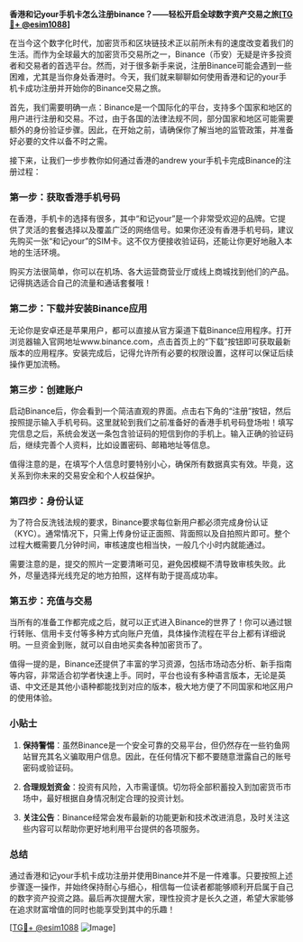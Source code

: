**香港和记your手机卡怎么注册binance？——轻松开启全球数字资产交易之旅[[TG💪+ @esim1088](https://t.me/s/esim1088)]**

在当今这个数字化时代，加密货币和区块链技术正以前所未有的速度改变着我们的生活。而作为全球最大的加密货币交易所之一，Binance（币安）无疑是许多投资者和交易者的首选平台。然而，对于很多新手来说，注册Binance可能会遇到一些困难，尤其是当你身处香港时。今天，我们就来聊聊如何使用香港和记的your手机卡成功注册并开始你的Binance交易之旅。

首先，我们需要明确一点：Binance是一个国际化的平台，支持多个国家和地区的用户进行注册和交易。不过，由于各国的法律法规不同，部分国家和地区可能需要额外的身份验证步骤。因此，在开始之前，请确保你了解当地的监管政策，并准备好必要的文件以备不时之需。

接下来，让我们一步步教你如何通过香港的andrew your手机卡完成Binance的注册过程：

### 第一步：获取香港手机号码

在香港，手机卡的选择有很多，其中“和记your”是一个非常受欢迎的品牌。它提供了灵活的套餐选择以及覆盖广泛的网络信号。如果你还没有香港手机号码，建议先购买一张“和记your”的SIM卡。这不仅方便接收验证码，还能让你更好地融入本地的生活环境。

购买方法很简单，你可以在机场、各大运营商营业厅或线上商城找到他们的产品。记得挑选适合自己的流量和通话套餐哦！

### 第二步：下载并安装Binance应用

无论你是安卓还是苹果用户，都可以直接从官方渠道下载Binance应用程序。打开浏览器输入官网地址www.binance.com，点击首页上的“下载”按钮即可获取最新版本的应用程序。安装完成后，记得允许所有必要的权限设置，这样可以保证后续操作更加流畅。

### 第三步：创建账户

启动Binance后，你会看到一个简洁直观的界面。点击右下角的“注册”按钮，然后按照提示输入手机号码。这里就轮到我们之前准备好的香港手机号码登场啦！填写完信息之后，系统会发送一条包含验证码的短信到你的手机上。输入正确的验证码后，继续完善个人资料，比如设置密码、邮箱地址等信息。

值得注意的是，在填写个人信息时要特别小心，确保所有数据真实有效。毕竟，这关系到你未来的交易安全和个人权益保护。

### 第四步：身份认证

为了符合反洗钱法规的要求，Binance要求每位新用户都必须完成身份认证（KYC）。通常情况下，只需上传身份证正面照、背面照以及自拍照片即可。整个过程大概需要几分钟时间，审核速度也相当快，一般几个小时内就能通过。

需要注意的是，提交的照片一定要清晰可见，避免因模糊不清导致审核失败。此外，尽量选择光线充足的地方拍照，这样有助于提高成功率。

### 第五步：充值与交易

当所有的准备工作都完成之后，就可以正式进入Binance的世界了！你可以通过银行转账、信用卡支付等多种方式向账户充值，具体操作流程在平台上都有详细说明。一旦资金到账，就可以自由地买卖各种加密货币了。

值得一提的是，Binance还提供了丰富的学习资源，包括市场动态分析、新手指南等内容，非常适合初学者快速上手。同时，平台也设有多种语言版本，无论是英语、中文还是其他小语种都能找到对应的版本，极大地方便了不同国家和地区用户的使用体验。

### 小贴士

1. **保持警惕**：虽然Binance是一个安全可靠的交易平台，但仍然存在一些钓鱼网站冒充其名义骗取用户信息。因此，在任何情况下都不要随意泄露自己的账号密码或验证码。
   
2. **合理规划资金**：投资有风险，入市需谨慎。切勿将全部积蓄投入到加密货币市场中，最好根据自身情况制定合理的投资计划。

3. **关注公告**：Binance经常会发布最新的功能更新和技术改进消息，及时关注这些内容可以帮助你更好地利用平台提供的各项服务。

### 总结

通过香港和记your手机卡成功注册并使用Binance并不是一件难事。只要按照上述步骤逐一操作，并始终保持耐心与细心，相信每一位读者都能够顺利开启属于自己的数字资产投资之路。最后再次提醒大家，理性投资才是长久之道，希望大家能够在追求财富增值的同时也能享受到其中的乐趣！

[[TG💪+ @esim1088](https://t.me/s/esim1088) ![Image](https://i.postimg.cc/4NQfJmqS/Snipaste-2025-05-13-00-14-12.png)]